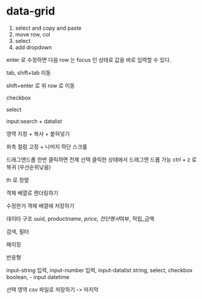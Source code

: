 # data-grid

1. select and copy and paste
2. move row, col
3. select
4. add dropdown

enter 로 수정하면 다음 row 는 focus 인 상태로 값을 바로 입력할 수 있다.

tab, shift+tab 이동

shift+enter 로 위 row 로 이동

checkbox

select

input:search + datalist

영역 지정 + 복사 + 붙혀넣기

좌측 컬럼 고정 + 나머지 하단 스크롤

드래그앤드롭
한번 클릭하면 전체 선택
클릭한 상태에서 드래그앤 드롭 가능
ctrl + z 로 복귀 (우선순위낮음)

th 로 정렬

객체 배열로 렌더링하기

수정한거 객체 배열에 저장하기

데이타 구조
uuid, product*name, price, 전단행사*여부, 적립\_금액

검색, 필터

페이징

반응형

input-string 입력, input-number 입력, input-datalist string, select, checkbox boolean, - input datetime

선택 영역 csv 파일로 저장하기 -> 마지막
